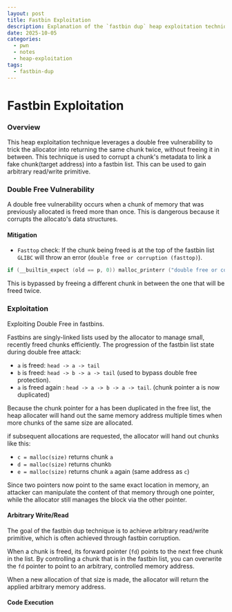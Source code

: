 ```yaml
---
layout: post
title: Fastbin Exploitation
description: Explanation of the `fastbin dup` heap exploitation technique
date: 2025-10-05
categories:
  - pwn
  - notes
  - heap-exploitation
tags:
  - fastbin-dup
---
```

# Fastbin Exploitation

### Overview

This heap exploitation technique leverages a double free vulnerability to trick the allocator into returning the same chunk twice, without freeing it in between. This technique is used to corrupt a chunk's metadata to link a fake chunk(target address) into a fastbin list.  This can be used to gain arbitrary read/write primitive.

### Double Free Vulnerability

A double free vulnerability occurs when a chunk of memory that was previously allocated is freed more than once. This is dangerous because it corrupts the allocato's data structures.

#### Mitigation

- `Fasttop` check: If the chunk being freed is at the top of the fastbin list `GLIBC` will throw an error (`double free or corruption (fasttop)`).  

```c
if (__builtin_expect (old == p, 0)) malloc_printerr ("double free or corruption (fasttop)");
```

 This is bypassed by freeing a different chunk in between the one that will be freed twice.

### Exploitation

Exploiting Double Free in fastbins. 

Fastbins are singly-linked lists used by the allocator to manage small, recently freed chunks efficiently. The progression of the fastbin list state during double free attack:
- `a` is freed: `head -> a -> tail`
- `b` is freed: `head -> b -> a -> tail` (used to bypass double free protection).
- `a` is freed again : `head -> a -> b -> a -> tail`. (chunk pointer a is now duplicated)

Because the chunk pointer for a has been duplicated in the free list, the heap allocater will hand out the same memory address multiple times when more chunks of the same size are allocated. 

if subsequent allocations are requested, the allocator will hand out chunks like this:

- `c = malloc(size)` returns chunk `a`
- `d = malloc(size)` returns chunk`b`
- `e = malloc(size)` returns chunk `a` again (same address as `c`)

Since two pointers now point to the same exact location in memory, an attacker can manipulate the content of that memory through one pointer, while the allocator still manages the block via the other pointer.

#### Arbitrary Write/Read

The goal of the fastbin dup technique is to achieve arbitrary read/write primitive, which is often achieved through fastbin corruption.

When a chunk is freed, its forward pointer (`fd`) points to the next free chunk in the list. By controlling a chunk that is in the fastbin list, you can overwrite the `fd` pointer to point to an arbitrary, controlled memory address.

When a new allocation of that size is made, the allocator will return the applied arbitrary memory address. 

#### Code Execution



